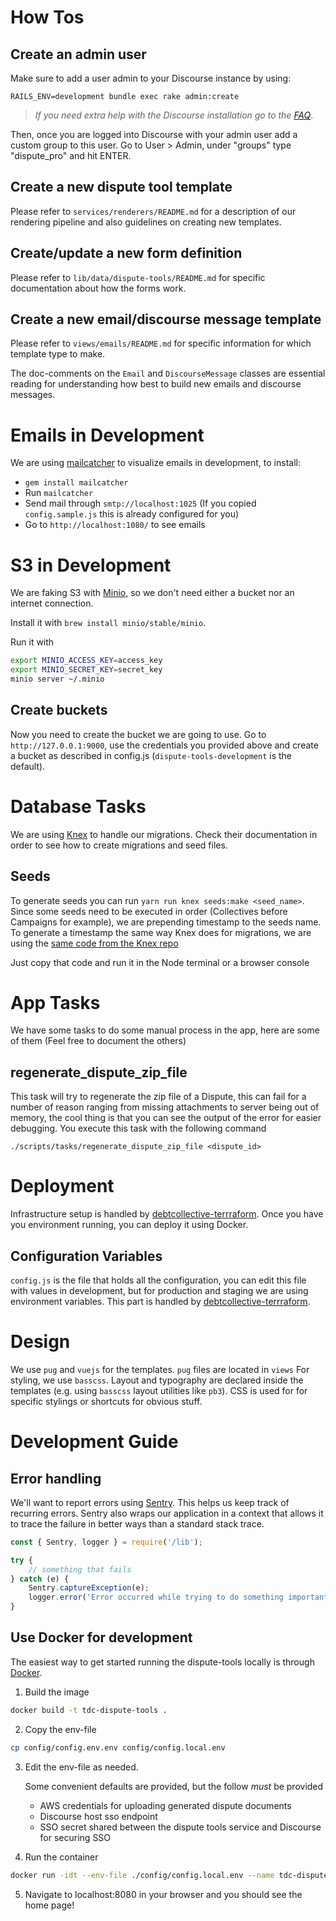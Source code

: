 # How Tos

## Create an admin user

Make sure to add a user admin to your Discourse instance by using:

```
RAILS_ENV=development bundle exec rake admin:create
```

> _If you need extra help with the Discourse installation go to the [FAQ](./FAQ.md)_.

Then, once you are logged into Discourse with your admin user add a custom group to this user. Go to User > Admin, under "groups" type "dispute_pro" and hit ENTER.

## Create a new dispute tool template

Please refer to `services/renderers/README.md` for a description of our rendering pipeline and also guidelines on creating new templates.

## Create/update a new form definition

Please refer to `lib/data/dispute-tools/README.md` for specific documentation about how the forms work.

## Create a new email/discourse message template

Please refer to `views/emails/README.md` for specific information for which template type to make.

The doc-comments on the `Email` and `DiscourseMessage` classes are essential reading for understanding how best to build new emails and discourse messages.

# Emails in Development

We are using [mailcatcher](https://mailcatcher.me/) to visualize emails
in development, to install:

-   `gem install mailcatcher`
-   Run `mailcatcher`
-   Send mail through `smtp://localhost:1025` (If you copied `config.sample.js` this is already configured for you)
-   Go to `http://localhost:1080/` to see emails

# S3 in Development

We are faking S3 with [Minio](https://github.com/minio/minio), so we don't need either a bucket nor an internet connection.

Install it with `brew install minio/stable/minio`.

Run it with

```bash
export MINIO_ACCESS_KEY=access_key
export MINIO_SECRET_KEY=secret_key
minio server ~/.minio
```

## Create buckets

Now you need to create the bucket we are going to use. Go to `http://127.0.0.1:9000`, use the credentials you provided above and create a bucket as described in config.js (`dispute-tools-development` is the default).

# Database Tasks

We are using [Knex](https://github.com/tgriesser/knex) to handle our
migrations. Check their documentation in order to see how to create
migrations and seed files.

## Seeds

To generate seeds you can run `yarn run knex seeds:make <seed_name>`.
Since some seeds need to be executed in order (Collectives before
Campaigns for example), we are prepending timestamp to the seeds name. To
generate a timestamp the same way Knex does for migrations, we are using
the [same code from the Knex repo](https://github.com/tgriesser/knex/blob/f66b524af71adf434cddc1830fd9b369d2f48a32/src/migrate/index.js#L411-L426)

Just copy that code and run it in the Node terminal or a browser console

# App Tasks

We have some tasks to do some manual process in the app, here are some
of them (Feel free to document the others)

## regenerate_dispute_zip_file

This task will try to regenerate the zip file of a Dispute, this can
fail for a number of reason ranging from missing attachments to server
being out of memory, the cool thing is that you can see the output of
the error for easier debugging. You execute this task with the following
command

`./scripts/tasks/regenerate_dispute_zip_file <dispute_id>`

# Deployment

Infrastructure setup is handled by [debtcollective-terrraform](https://gitlab.com/debtcollective/debtcollective-terraform). Once you have you environment running, you can deploy it using Docker.

## Configuration Variables

`config.js` is the file that holds all the configuration, you can edit
this file with values in development, but for production and staging we
are using environment variables. This part is handled by [debtcollective-terrraform](https://gitlab.com/debtcollective/debtcollective-terraform).

# Design

We use `pug` and `vuejs` for the templates.
`pug` files are located in `views`
For styling, we use `basscss`.
Layout and typography are declared inside the templates (e.g. using `basscss` layout utilities like `pb3`).
CSS is used for for specific stylings or shortcuts for obvious stuff.

# Development Guide

## Error handling

We'll want to report errors using [Sentry](https://docs.sentry.io/clients/node/). This helps us keep track of recurring errors. Sentry also wraps our application in a context that allows it to trace the failure in better ways than a standard stack trace.

```javascript
const { Sentry, logger } = require('/lib');

try {
    // something that fails
} catch (e) {
    Sentry.captureException(e);
    logger.error('Error occurred while trying to do something important', JSON.stringify(e));
}
```

## Use Docker for development

The easiest way to get started running the dispute-tools locally is through [Docker](https://www.docker.com/).

1.  Build the image

```bash
docker build -t tdc-dispute-tools .
```

2.  Copy the env-file

```bash
cp config/config.env.env config/config.local.env
```

3.  Edit the env-file as needed.

    Some convenient defaults are provided, but the follow _must_ be provided

    -   AWS credentials for uploading generated dispute documents
    -   Discourse host sso endpoint
    -   SSO secret shared between the dispute tools service and Discourse for securing SSO

4.  Run the container

```bash
docker run -idt --env-file ./config/config.local.env --name tdc-dispute-tools -p 8080:8080 tdc-dispute-tools:latest
```

5.  Navigate to localhost:8080 in your browser and you should see the home page!
